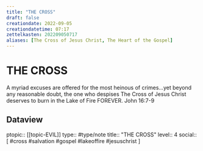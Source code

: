 ```yaml
---
title: "THE CROSS"
draft: false
creationdate: 2022-09-05
creationdatetime: 07:17
zettelkasten: 202209050717
aliases: [The Cross of Jesus Christ, The Heart of the Gospel]
---
```

# THE CROSS
A myriad excuses are offered for the most heinous of crimes…yet beyond any reasonable doubt, the one who despises The Cross of Jesus Christ deserves to burn in the Lake of Fire FOREVER.
John 16:7-9

## Dataview
ptopic:: [[topic-EVIL]]
type:: #type/note
title:: "THE CROSS"
level:: 4
social:: [ #cross #salvation #gospel #lakeoffire #jesuschrist ]